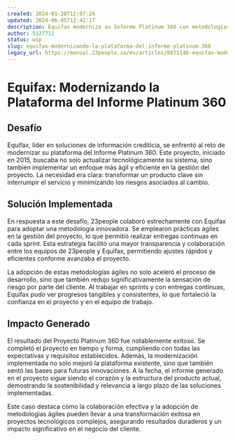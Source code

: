 ```yaml
---
created: 2024-01-26T12:07:24
updated: 2024-06-05T12:42:17
description: Equifax moderniza su Informe Platinum 360 con metodologías ágiles, logrando eficiencia y un impacto duradero en el producto.
author: 5127711
status: wip
slug: equifax-modernizando-la-plataforma-del-informe-platinum-360
legacy_url: https://manual.23people.io/es/articles/8871146-equifax-modernizando-la-plataforma-del-informe-platinum-360
---
```


# Equifax: Modernizando la Plataforma del Informe Platinum 360

## **Desafío**

Equifax, líder en soluciones de información crediticia, se enfrentó al reto de
modernizar su plataforma del Informe Platinum 360. Este proyecto, iniciado en
2015, buscaba no solo actualizar tecnológicamente su sistema, sino también
implementar un enfoque más ágil y eficiente en la gestión del proyecto. La
necesidad era clara: transformar un producto clave sin interrumpir el servicio
y minimizando los riesgos asociados al cambio.

## **Solución Implementada**

En respuesta a este desafío, 23people colaboró estrechamente con Equifax para
adoptar una metodología innovadora. Se emplearon prácticas ágiles en la
gestión del proyecto, lo que permitió realizar entregas continuas en cada
sprint. Esta estrategia facilitó una mayor transparencia y colaboración entre
los equipos de 23people y Equifax, permitiendo ajustes rápidos y eficientes
conforme avanzaba el proyecto.

La adopción de estas metodologías ágiles no solo aceleró el proceso de
desarrollo, sino que también redujo significativamente la sensación de riesgo
por parte del cliente. Al trabajar en sprints y con entregas continuas,
Equifax pudo ver progresos tangibles y consistentes, lo que fortaleció la
confianza en el proyecto y en el equipo de trabajo.

## **Impacto Generado**

El resultado del Proyecto Platinum 360 fue notablemente exitoso. Se completó
el proyecto en tiempo y forma, cumpliendo con todas las expectativas y
requisitos establecidos. Además, la modernización implementada no solo mejoró
la plataforma existente, sino que también sentó las bases para futuras
innovaciones. A la fecha, el informe generado en el proyecto sigue siendo el
corazón y la estructura del producto actual, demostrando la sostenibilidad y
relevancia a largo plazo de las soluciones implementadas.

Este caso destaca cómo la colaboración efectiva y la adopción de metodologías
ágiles pueden llevar a una transformación exitosa en proyectos tecnológicos
complejos, asegurando resultados duraderos y un impacto significativo en el
negocio del cliente.


